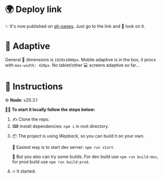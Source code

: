# 🌍 Deploy link

✨ It's now published on [gh-pages](https://tommythemob.github.io/Only-Test/). Just go to the link and 👀 look on it.

# 📱 Adaptive

General 📐 dimensions is <code>1920x1080px</code>. Mobile adaptive is in the box, it procs with <code>max-width: 420px</code>. No tablet/other 💻 screens adaptive so far...

# 📑 Instructions 

⚙ **Node**: v20.3.1

🐱‍💻 **To start it locally follow the steps below:**
<ol>
<li>✍ Clone the repo.</li>
<li>⌨ Install dependencies: <code>npm i</code> in root directory.</li>
<li>
    <p>📦 The project is using <i>Wepback</i>, so you can build it on your own.</p>
    <p>🚀 Easiest way is to start dev server: <code>npm run start</code>.</p>
    <p>🧰 But you also can try some builds. For dev build use <code>npm run build:dev</code>, for prod build use <code>npm run build:prod</code>.</p>
</li>
<li>🔥 It started.</li>
</ol>